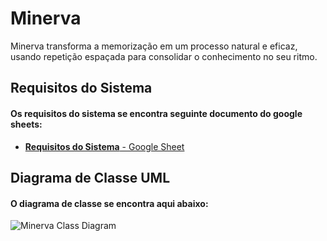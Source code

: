 # Minerva
Minerva transforma a memorização em um processo natural e eficaz, usando repetição espaçada para consolidar o conhecimento no seu ritmo.

## Requisitos do Sistema

#### Os requisitos do sistema se encontra seguinte documento do google sheets:

- [**Requisitos do Sistema** - Google Sheet](https://docs.google.com/spreadsheets/d/1z2fRYLJCeE3sy86mWETYFgMxiWDYOYWO1YcKAw5ul-o/edit?usp=sharing)

## Diagrama de Classe UML

#### O diagrama de classe se encontra aqui abaixo:

![Minerva Class Diagram](https://github.com/user-attachments/assets/a7bf8c99-0f75-48c0-89a0-8d8a03618f7e)
